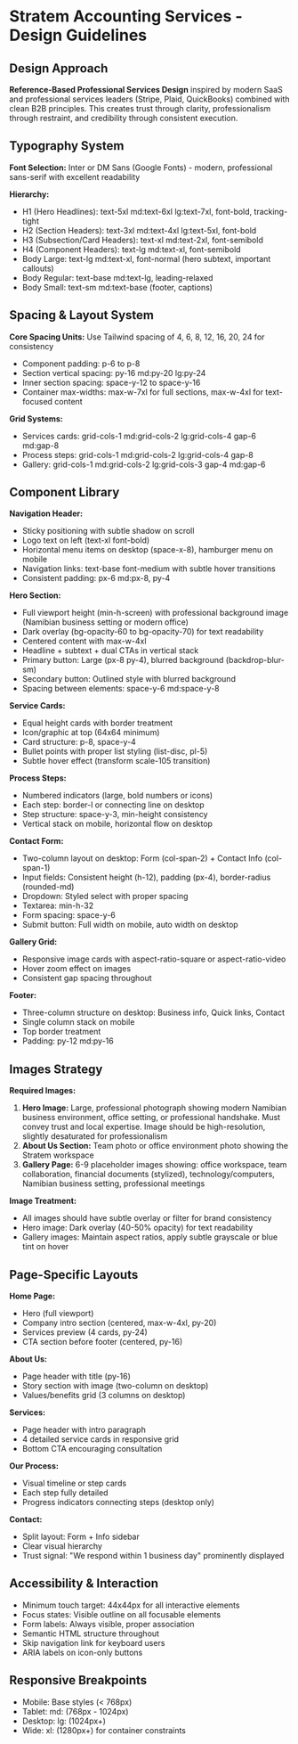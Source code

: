 # Stratem Accounting Services - Design Guidelines

## Design Approach
**Reference-Based Professional Services Design** inspired by modern SaaS and professional services leaders (Stripe, Plaid, QuickBooks) combined with clean B2B principles. This creates trust through clarity, professionalism through restraint, and credibility through consistent execution.

## Typography System

**Font Selection:** Inter or DM Sans (Google Fonts) - modern, professional sans-serif with excellent readability

**Hierarchy:**
- H1 (Hero Headlines): text-5xl md:text-6xl lg:text-7xl, font-bold, tracking-tight
- H2 (Section Headers): text-3xl md:text-4xl lg:text-5xl, font-bold
- H3 (Subsection/Card Headers): text-xl md:text-2xl, font-semibold
- H4 (Component Headers): text-lg md:text-xl, font-semibold
- Body Large: text-lg md:text-xl, font-normal (hero subtext, important callouts)
- Body Regular: text-base md:text-lg, leading-relaxed
- Body Small: text-sm md:text-base (footer, captions)

## Spacing & Layout System

**Core Spacing Units:** Use Tailwind spacing of 4, 6, 8, 12, 16, 20, 24 for consistency
- Component padding: p-6 to p-8
- Section vertical spacing: py-16 md:py-20 lg:py-24
- Inner section spacing: space-y-12 to space-y-16
- Container max-widths: max-w-7xl for full sections, max-w-4xl for text-focused content

**Grid Systems:**
- Services cards: grid-cols-1 md:grid-cols-2 lg:grid-cols-4 gap-6 md:gap-8
- Process steps: grid-cols-1 md:grid-cols-2 lg:grid-cols-4 gap-8
- Gallery: grid-cols-1 md:grid-cols-2 lg:grid-cols-3 gap-4 md:gap-6

## Component Library

**Navigation Header:**
- Sticky positioning with subtle shadow on scroll
- Logo text on left (text-xl font-bold)
- Horizontal menu items on desktop (space-x-8), hamburger menu on mobile
- Navigation links: text-base font-medium with subtle hover transitions
- Consistent padding: px-6 md:px-8, py-4

**Hero Section:**
- Full viewport height (min-h-screen) with professional background image (Namibian business setting or modern office)
- Dark overlay (bg-opacity-60 to bg-opacity-70) for text readability
- Centered content with max-w-4xl
- Headline + subtext + dual CTAs in vertical stack
- Primary button: Large (px-8 py-4), blurred background (backdrop-blur-sm)
- Secondary button: Outlined style with blurred background
- Spacing between elements: space-y-6 md:space-y-8

**Service Cards:**
- Equal height cards with border treatment
- Icon/graphic at top (64x64 minimum)
- Card structure: p-8, space-y-4
- Bullet points with proper list styling (list-disc, pl-5)
- Subtle hover effect (transform scale-105 transition)

**Process Steps:**
- Numbered indicators (large, bold numbers or icons)
- Each step: border-l or connecting line on desktop
- Step structure: space-y-3, min-height consistency
- Vertical stack on mobile, horizontal flow on desktop

**Contact Form:**
- Two-column layout on desktop: Form (col-span-2) + Contact Info (col-span-1)
- Input fields: Consistent height (h-12), padding (px-4), border-radius (rounded-md)
- Dropdown: Styled select with proper spacing
- Textarea: min-h-32
- Form spacing: space-y-6
- Submit button: Full width on mobile, auto width on desktop

**Gallery Grid:**
- Responsive image cards with aspect-ratio-square or aspect-ratio-video
- Hover zoom effect on images
- Consistent gap spacing throughout

**Footer:**
- Three-column structure on desktop: Business info, Quick links, Contact
- Single column stack on mobile
- Top border treatment
- Padding: py-12 md:py-16

## Images Strategy

**Required Images:**
1. **Hero Image:** Large, professional photograph showing modern Namibian business environment, office setting, or professional handshake. Must convey trust and local expertise. Image should be high-resolution, slightly desaturated for professionalism
2. **About Us Section:** Team photo or office environment photo showing the Stratem workspace
3. **Gallery Page:** 6-9 placeholder images showing: office workspace, team collaboration, financial documents (stylized), technology/computers, Namibian business setting, professional meetings

**Image Treatment:**
- All images should have subtle overlay or filter for brand consistency
- Hero image: Dark overlay (40-50% opacity) for text readability
- Gallery images: Maintain aspect ratios, apply subtle grayscale or blue tint on hover

## Page-Specific Layouts

**Home Page:**
- Hero (full viewport)
- Company intro section (centered, max-w-4xl, py-20)
- Services preview (4 cards, py-24)
- CTA section before footer (centered, py-16)

**About Us:**
- Page header with title (py-16)
- Story section with image (two-column on desktop)
- Values/benefits grid (3 columns on desktop)

**Services:**
- Page header with intro paragraph
- 4 detailed service cards in responsive grid
- Bottom CTA encouraging consultation

**Our Process:**
- Visual timeline or step cards
- Each step fully detailed
- Progress indicators connecting steps (desktop only)

**Contact:**
- Split layout: Form + Info sidebar
- Clear visual hierarchy
- Trust signal: "We respond within 1 business day" prominently displayed

## Accessibility & Interaction

- Minimum touch target: 44x44px for all interactive elements
- Focus states: Visible outline on all focusable elements
- Form labels: Always visible, proper association
- Semantic HTML structure throughout
- Skip navigation link for keyboard users
- ARIA labels on icon-only buttons

## Responsive Breakpoints

- Mobile: Base styles (< 768px)
- Tablet: md: (768px - 1024px)
- Desktop: lg: (1024px+)
- Wide: xl: (1280px+) for container constraints